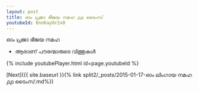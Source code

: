 ```yaml
---
layout: post
title: ഓം പ്രജാ ഭീജയ നമഹ ൧൧ ടൈംസ്
youtubeId: 8noKayOr2x0
---
```

 
 
 ഓം പ്രജാ ഭീജയ നമഹ 
 
 -  ആരാണ് പൗരന്മാരുടെ വിത്തുകൾ 
 
  
 
  
 
 
 
 
 
 


{% include youtubePlayer.html id=page.youtubeId %}
 
[Next]({{ site.baseurl }}{% link  split2/_posts/2015-01-17-ഓം ലിംഗായ നമഹ ൧൧ ടൈംസ്.md%})
 
